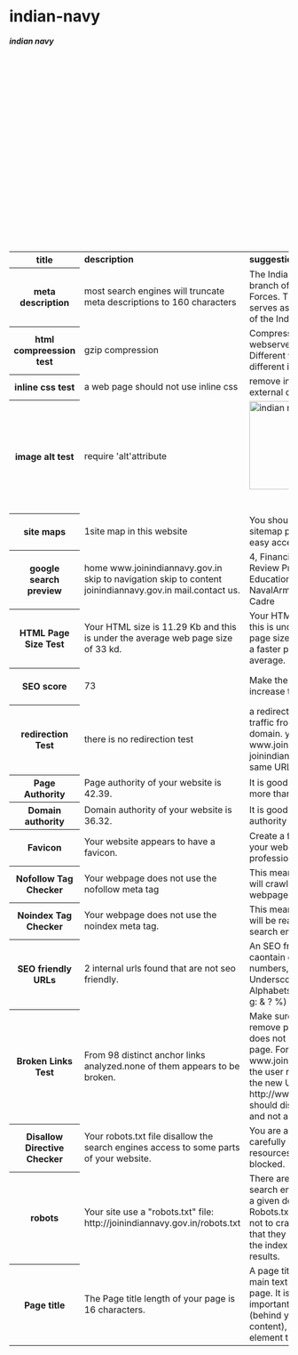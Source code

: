 
# indian-navy
<html>

<body>

<table>

<b><i>indian navy</i></b>

<tr>

<th><b> title</b></th>
<td><b>description</b></td>
<td><b>suggestion</b></td>
<td><b>status</b></td><br>

</tr>



<tr>

<th>meta description</th>
<td>most search engines will truncate meta descriptions to 160 characters</td>
<td>The Indian Navy  is the naval branch of the Indian Armed Forces. The President of India serves as Supreme Commander of the Indian Navy</td>
<td>not good</td><br>


</tr>




<tr>

<th>html compreession test</th>
<td>gzip compression</td>
<td>Compression is enabled via webserver configuration
Different web servers have different instructions</td>
<td>good</td><br>

</tr>

<tr>


<th>inline css test</th>
<td>a web page should not use inline css </td>
<td>remove inline css and add it in external css files</td>
<td>not good</td><br>

</tr>

<tr>

<th>image alt test</th>
<td>require 'alt'attribute</td>
<td><img id= "t750-1695" style ="width:80%; height: auto;" alt="indian navy" src="/image/in.jpg" width="100" height="100"/></td>
<td>good</td><br>
</tr>

<tr>

<th>site maps</th>

<td>1site map in this website</td>
<td>You should have sitemap.The sitemap page should provide easy access to all site pages.</td>
<td>good</td><br>

</tr>

<tr>

<th>google search preview</th>

<td>home www.joinindiannavy.gov.in  skip to navigation skip to content joinindiannavy.gov.in mail.contact us.</td>
<td>4, Financial Statement of Cadre Review Proposal of Civilian Education ... 13, Cadre Review – NavalArmament Inspection Cadre</td>
<td>info</td><br>

</tr>
<tr>
<th>HTML Page Size Test</th>
<td>Your HTML size is 11.29 Kb and this is under the average web page size of 33 kd.</td>
<td> Your HTML size is 10.64 Kb and this is under the average web page size of 33 Kb. 
This leads to a faster page loading time than average.</td>
<td>good</td><br>
</tr>

<tr>
<th>SEO score</th>
<td>73</td>
<td>Make the website seo friendly to increase the score</td>
<td>better than ok</td><br>
</tr>

<tr>
<th>redirection Test</th>
<td> there is no redirection test</td>
<td> a redirect is in place to redirect traffic from your non-preferred domain. your website directs www.joinindiannavy.gov.in and joinindiannavy.gov.in to the same URL.</td>
<td>good</td><br>
</tr>

<tr>
<th>Page Authority</th>
<td>Page authority of your website is 42.39.</td>
<td> It is good to have page authority more than 20.</td>
<td>good</td><br>
</tr>

<tr>
<th>Domain authority</th>
<td>Domain authority of your website is 36.32.</td>
<td>It is good to have domain authority more than 20.</td>
<td>good</td><br>
</tr>

<tr>
<th>Favicon</th>
<td>Your website appears to have a favicon.</td>
<td>Create a favourite icon to give your web site a more professional perspective.</td>
<td>good</td><br>
</tr>

<tr>
<th>Nofollow Tag Checker</th>
<td>Your webpage does not use the nofollow meta tag</td>
<td> This means that search engins will crawl all links from your webpage.</td>
<td>good</td><br>
</tr>

<tr>
<th>Noindex Tag Checker</th>
<td>Your webpage does not use the noindex meta tag.</td>
<td> This means that your webpage will be read and indexed by search engines.</td>
<td>good</td><br>
</tr>

<tr>
<th>SEO friendly URLs</th>
<td>2 internal urls found that are not seo friendly.</td>
<td>An SEO friendly url must caontain only lower alphabets, numbers, slashes(/), dash(-). Underscores, uppercase Alphabets and special chars (e-g: & ? %) are not seo friendly.</td>
<td>not good</td><br>
</tr>

<tr>
<th>Broken Links Test</th>
<td>From 98 distinct anchor links analyzed.none of them appears to be broken.</td>
<td>Make sure that when you remove part of the URL the link does not lead to a non-valid page. For example if a URL is:  www.joinindiannavy.gov.in and the user removes the last part, the new URL http://www.joinindiannavy.gov.in should display a list of activity and not a ‘not found page’ .</td>
<td>ok</td><br>
</tr>

<tr>
<th>Disallow Directive Checker</th>
<td>Your robots.txt file disallow the search engines access to some parts of your website. </td>
<td>You are advised to check carefully if the access to these resources or pages must be blocked.</td>
<td>info</td><br>
</tr>

<tr>
<th>robots</th>
<td> Your site use a "robots.txt" file: http://joinindiannavy.gov.in/robots.txt</td>
<td>There are a few ways to block search engines from accessing a given domain: Block with Robots.tx. This tells the engines not to crawl the given URL, but that they may keep the page in the index and display it in results.</td>
<td>good</td><br>
</tr>

<tr>
<th>Page title</th>
<td>The Page title length of your page is 16 characters.</td>
<td>A page title, or title tag, is the main text that describes a web page. It is the second-most important on-page SEO element (behind your main body content), is the easiest SEO element to edit</td>
<td>good</td><br>
</tr>









</table>

</body>

</html>
